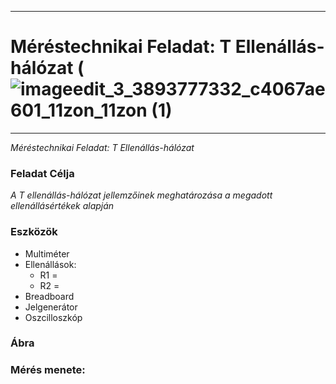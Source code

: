 ***
# Méréstechnikai Feladat: T Ellenállás-hálózat       (![imageedit_3_3893777332_c4067ae601_11zon_11zon (1)](https://github.com/user-attachments/assets/3ca6b91e-7e0f-4bf1-b0bc-aa666866add1)




 
***
*Méréstechnikai Feladat: T Ellenállás-hálózat*
### Feladat Célja  
*A T ellenállás-hálózat jellemzőinek meghatározása a megadott ellenállásértékek alapján*
### Eszközök

- Multiméter    
- Ellenállások:
  - R1 =
  - R2 =
- Breadboard
- Jelgenerátor
- Oszcilloszkóp
### Ábra 




### Mérés menete:
